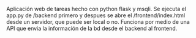 Aplicación web de tareas hecho con python flask y msqli. Se ejecuta el app.py de /backend primero y despues se abre el /frontend/index.html desde un servidor, que puede ser local o no. Funciona por medio de una API que envia la información de la bd desde el backend al frontend.
